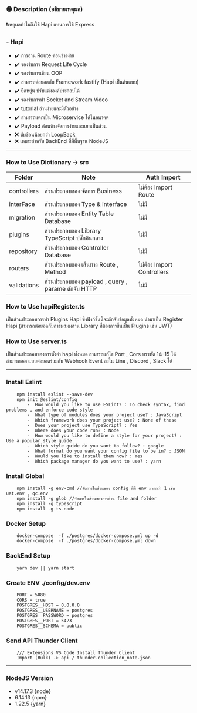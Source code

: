 ### 🟢 Description (อธิบายเหตุผล)
❗เหตุผลทำไมถึงใช้ Hapi แทนการใช้ Express

### - Hapi
- ✔️ การอ่าน Route ค่อนข้างง่าย 
- ✔️ รองรับการ Request Life Cycle 
- ✔️ รองรับการเขียน OOP
- ✔️ สามารถต่อยอดกับ Framework fastify (Hapi เป็นต้นแบบ)
- ✔️ ยืดหยุ่น ปรับแต่งองค์ประกอบได้
- ✔️ รองรับการทำ Socket and Stream Video
- ✔️ tutorial อ่านง่ายและมีตัวอย่าง
- ✔️ สามารถแตกเป็น Microservice ได้ในอนาคต
- ✔️ Payload ค่อนข้างจัดการง่ายและแยกเป็นส่วน
- ❌ ซับซ้อนน้อยกว่า LoopBack 
- ❌ เหมาะสำหรับ BackEnd ที่มีพื้นฐาน NodeJS

---
### How to Use Dictionary -> src
|Folder|Note|Auth Import|
|-|-|-|
|controllers|ส่วนประกอบของ จัดการ Business|ไม่ต้อง Import Route|
|interFace|ส่วนประกอบของ Type & Interface|ไม่มี|
|migration|ส่วนประกอบของ Entity Table Database|ไม่มี|
|plugins|ส่วนประกอบของ Library TypeScript ปลั๊กอินกลาง|ไม่มี|
|repository|ส่วนประกอบของ Controller Database |ไม่มี|
|routers|ส่วนประกอบของ เส้นทาง Route , Method|ไม่ต้อง Import Controllers|
|validations|ส่วนประกอบของ payload , query , parame ดักจับ HTTP|ไม่มี|

### How to Use hapiRegister.ts
เป็นส่วนประกอบการทำ Plugins Hapi ซึ่งฟังก์ชั่นนี้จะดักจับข้อมูลทั้งหมด นำมาเป็น Register Hapi (สามารถต่อยอดกับการผสมผสาน Library ที่ต้องการขึ้นเป็น Plugins เช่น JWT)

### How to Use server.ts
เป็นส่วนประกอบของการตั้งค่า hapi ทั้งหมด สามารถแก้ไข Port , Cors บรรทัด 14-15 ได้ สามารถออกแบบต่อยอดร่วมกับ Webhook Event ลงใน Line , Discord , Slack ได้

---
### Install Eslint
```
    npm install eslint --save-dev
    npm init @eslint/config
        -  How would you like to use ESLint? : To check syntax, find problems , and enforce code style
        -  What type of modules does your project use? : JavaScript
        -  Which framework does your project use? : None of these
        -  Does your project use TypeScript? : Yes
        -  Where does your code run? : Node
        -  How would you like to define a style for your project? : Use a popular style guide
        -  Which style guide do you want to follow? : google
        -  What format do you want your config file to be in? : JSON
        -  Would you like to install them now? : Yes
        -  Which package manager do you want to use? : yarn
```

### Install Global
```
    npm install -g env-cmd //จัดการในส่วนของ config ที่มี env มากกว่า 1 เช่น uat.env , qc.env
    npm install -g glob //จัดการในส่วนของการอ่าน file and folder 
    npm install -g typescript 
    npm install -g ts-node 
```

### Docker Setup
```
    docker-compose  -f ./postgres/docker-compose.yml up -d    
    docker-compose  -f ./postgres/docker-compose.yml down
```

### BackEnd Setup
```
    yarn dev || yarn start
```

### Create ENV ./config/dev.env
```
    PORT = 5080
    CORS = true
    POSTGRES__HOST = 0.0.0.0
    POSTGRES__USERNAME = postgres
    POSTGRES__PASSWORD = postgres
    POSTGRES__PORT = 5423
    POSTGRES__SCHEMA = public
```

### Send API Thunder Client 
```
    /// Extensions VS Code Install Thunder Client
    Import (Bulk) -> api / thunder-collection_note.json
```
---
### NodeJS Version
- v14.17.3 {node}
- 6.14.13 {npm}
- 1.22.5 {yarn}
